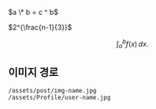 $a \* b = c ^ b$

$2^{\frac{n-1}{3}}$

$$\int_a^b f(x)\,dx.$$

## 이미지 경로
```img
/assets/post/img-name.jpg
/assets/Profile/user-name.jpg
```